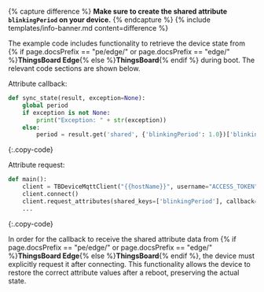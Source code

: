 {% capture difference %}
**Make sure to create the shared attribute `blinkingPeriod` on your device.** 
{% endcapture %}
{% include templates/info-banner.md content=difference %}

The example code includes functionality to retrieve the device state from {% if page.docsPrefix == "pe/edge/" or page.docsPrefix == "edge/" %}**ThingsBoard Edge**{% else %}**ThingsBoard**{% endif %}
during boot. The relevant code sections are shown below.

Attribute callback:
```python
def sync_state(result, exception=None):
    global period
    if exception is not None:
        print("Exception: " + str(exception))
    else:
        period = result.get('shared', {'blinkingPeriod': 1.0})['blinkingPeriod']
```
{:.copy-code}

Attribute request:
```python
def main():
    client = TBDeviceMqttClient("{{hostName}}", username="ACCESS_TOKEN")
    client.connect()
    client.request_attributes(shared_keys=['blinkingPeriod'], callback=sync_state)
    ...
```
{:.copy-code}

In order for the callback to receive the shared attribute data from 
{% if page.docsPrefix == "pe/edge/" or page.docsPrefix == "edge/" %}**ThingsBoard Edge**{% else %}**ThingsBoard**{% endif %}, 
the device must explicitly request it after connecting. 
This functionality allows the device to restore the correct attribute values after a reboot, preserving the actual state.

